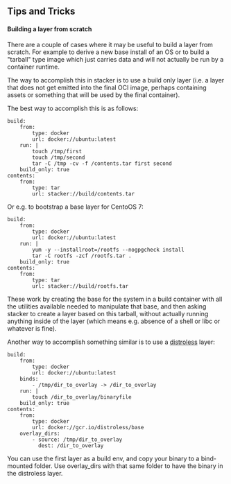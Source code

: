## Tips and Tricks

#### Building a layer from scratch

There are a couple of cases where it may be useful to build a layer from
scratch. For example to derive a new base install of an OS or to build a
"tarball" type image which just carries data and will not actually be run by a
container runtime.

The way to accomplish this in stacker is to use a build only layer (i.e. a
layer that does not get emitted into the final OCI image, perhaps containing
assets or something that will be used by the final container).

The best way to accomplish this is as follows:

    build:
        from:
            type: docker
            url: docker://ubuntu:latest
        run: |
            touch /tmp/first
            touch /tmp/second
            tar -C /tmp -cv -f /contents.tar first second
        build_only: true
    contents:
        from:
            type: tar
            url: stacker://build/contents.tar

Or e.g. to bootstrap a base layer for CentoOS 7:

    build:
        from:
            type: docker
            url: docker://ubuntu:latest
        run: |
            yum -y --installroot=/rootfs --nogpgcheck install
            tar -C rootfs -zcf /rootfs.tar .
        build_only: true
    contents:
        from:
            type: tar
            url: stacker://build/rootfs.tar

These work by creating the base for the system in a build container with all
the utilities available needed to manipulate that base, and then asking stacker
to create a layer based on this tarball, without actually running anything
inside of the layer (which means e.g. absence of a shell or libc or whatever is
fine).

Another way to accomplish something similar is to use a [distroless](https://github.com/GoogleContainerTools/distroless) layer:

    build:
        from:
            type: docker
            url: docker://ubuntu:latest
        binds:
            - /tmp/dir_to_overlay -> /dir_to_overlay
        run: |
            touch /dir_to_overlay/binaryfile
        build_only: true
    contents:
        from:
            type: docker
            url: docker://gcr.io/distroless/base
        overlay_dirs:
            - source: /tmp/dir_to_overlay
              dest: /dir_to_overlay
You can use the first layer as a build env, and copy your binary to a bind-mounted folder. Use overlay_dirs with that same folder to have the binary in the distroless layer.
